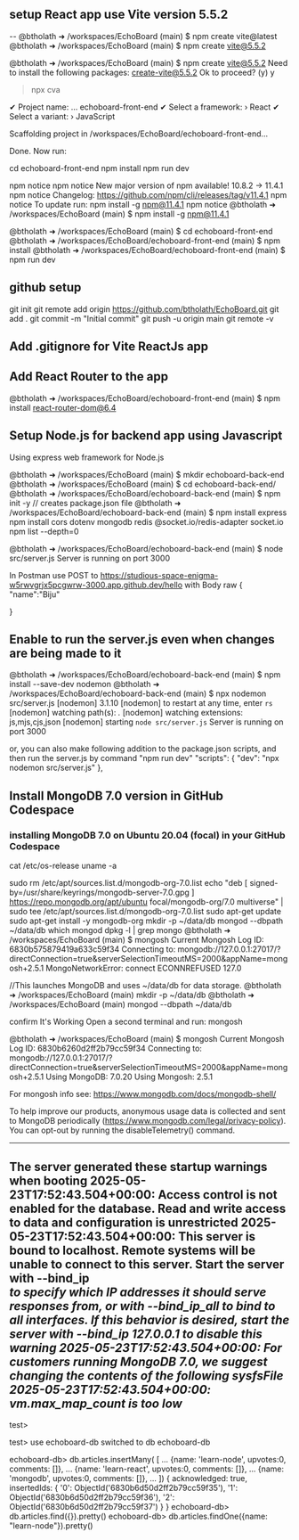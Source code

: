 
## setup React app use Vite version 5.5.2

-- @btholath ➜ /workspaces/EchoBoard (main) $ npm create vite@latest
@btholath ➜ /workspaces/EchoBoard (main) $ npm create vite@5.5.2


@btholath ➜ /workspaces/EchoBoard (main) $ npm create vite@5.5.2
Need to install the following packages:
create-vite@5.5.2
Ok to proceed? (y) y


> npx
> cva

✔ Project name: … echoboard-front-end
✔ Select a framework: › React
✔ Select a variant: › JavaScript

Scaffolding project in /workspaces/EchoBoard/echoboard-front-end...

Done. Now run:

  cd echoboard-front-end
  npm install
  npm run dev

npm notice
npm notice New major version of npm available! 10.8.2 -> 11.4.1
npm notice Changelog: https://github.com/npm/cli/releases/tag/v11.4.1
npm notice To update run: npm install -g npm@11.4.1
npm notice
@btholath ➜ /workspaces/EchoBoard (main) $ npm install -g npm@11.4.1

@btholath ➜ /workspaces/EchoBoard (main) $ cd echoboard-front-end
@btholath ➜ /workspaces/EchoBoard/echoboard-front-end (main) $ npm install
@btholath ➜ /workspaces/EchoBoard/echoboard-front-end (main) $ npm run dev

## github setup
git init
git remote add origin https://github.com/btholath/EchoBoard.git
git add .
git commit -m "Initial commit"
git push -u origin main
git remote -v

## Add .gitignore for Vite ReactJs app


## Add React Router to the app
@btholath ➜ /workspaces/EchoBoard/echoboard-front-end (main) $ npm install react-router-dom@6.4



## Setup Node.js for backend app using Javascript
Using express web framework for Node.js

@btholath ➜ /workspaces/EchoBoard (main) $ mkdir echoboard-back-end
@btholath ➜ /workspaces/EchoBoard (main) $ cd echoboard-back-end/
@btholath ➜ /workspaces/EchoBoard/echoboard-back-end (main) $ npm init -y  // creates package.json file
@btholath ➜ /workspaces/EchoBoard/echoboard-back-end (main) $ npm install express
npm install cors dotenv mongodb redis @socket.io/redis-adapter socket.io
npm list --depth=0

@btholath ➜ /workspaces/EchoBoard/echoboard-back-end (main) $ node src/server.js 
Server is running on port 3000

In Postman
use POST to https://studious-space-enigma-w5rwvgrjx5pcgwrw-3000.app.github.dev/hello with Body raw 
{
    "name":"Biju"

}

## Enable to run the server.js even when changes are being made to it
@btholath ➜ /workspaces/EchoBoard/echoboard-back-end (main) $ npm install --save-dev nodemon
@btholath ➜ /workspaces/EchoBoard/echoboard-back-end (main) $ npx nodemon src/server.js
[nodemon] 3.1.10
[nodemon] to restart at any time, enter `rs`
[nodemon] watching path(s): *.*
[nodemon] watching extensions: js,mjs,cjs,json
[nodemon] starting `node src/server.js`
Server is running on port 3000

or, you can also make following addition to the package.json scripts, and then run the server.js by command "npm run dev"
"scripts": {
    "dev": "npx nodemon src/server.js"
  },


## Install MongoDB 7.0 version in GitHub Codespace
### installing MongoDB 7.0 on Ubuntu 20.04 (focal) in your GitHub Codespace
cat /etc/os-release
uname -a

sudo rm /etc/apt/sources.list.d/mongodb-org-7.0.list
echo "deb [ signed-by=/usr/share/keyrings/mongodb-server-7.0.gpg ] https://repo.mongodb.org/apt/ubuntu focal/mongodb-org/7.0 multiverse" | \
sudo tee /etc/apt/sources.list.d/mongodb-org-7.0.list
sudo apt-get update
sudo apt-get install -y mongodb-org
mkdir -p ~/data/db
mongod --dbpath ~/data/db
which mongod
dpkg -l | grep mongo
@btholath ➜ /workspaces/EchoBoard (main) $ mongosh
Current Mongosh Log ID: 6830b575879419a633c59f34
Connecting to:          mongodb://127.0.0.1:27017/?directConnection=true&serverSelectionTimeoutMS=2000&appName=mongosh+2.5.1
MongoNetworkError: connect ECONNREFUSED 127.0

//This launches MongoDB and uses ~/data/db for data storage.
@btholath ➜ /workspaces/EchoBoard (main) mkdir -p ~/data/db
@btholath ➜ /workspaces/EchoBoard (main) mongod --dbpath ~/data/db

confirm It's Working
Open a second terminal and run:
mongosh


@btholath ➜ /workspaces/EchoBoard (main) $ mongosh
Current Mongosh Log ID: 6830b6260d2ff2b79cc59f34
Connecting to:          mongodb://127.0.0.1:27017/?directConnection=true&serverSelectionTimeoutMS=2000&appName=mongosh+2.5.1
Using MongoDB:          7.0.20
Using Mongosh:          2.5.1

For mongosh info see: https://www.mongodb.com/docs/mongodb-shell/


To help improve our products, anonymous usage data is collected and sent to MongoDB periodically (https://www.mongodb.com/legal/privacy-policy).
You can opt-out by running the disableTelemetry() command.

------
   The server generated these startup warnings when booting
   2025-05-23T17:52:43.504+00:00: Access control is not enabled for the database. Read and write access to data and configuration is unrestricted
   2025-05-23T17:52:43.504+00:00: This server is bound to localhost. Remote systems will be unable to connect to this server. Start the server with --bind_ip <address> to specify which IP addresses it should serve responses from, or with --bind_ip_all to bind to all interfaces. If this behavior is desired, start the server with --bind_ip 127.0.0.1 to disable this warning
   2025-05-23T17:52:43.504+00:00: For customers running MongoDB 7.0, we suggest changing the contents of the following sysfsFile
   2025-05-23T17:52:43.504+00:00: vm.max_map_count is too low
------

test> 

test> use echoboard-db
switched to db echoboard-db

echoboard-db> db.articles.insertMany( [
...     {name: 'learn-node', upvotes:0, comments: []},
...     {name: 'learn-react', upvotes:0, comments: []},
...     {name: 'mongodb', upvotes:0, comments: []},
... ])
{
  acknowledged: true,
  insertedIds: {
    '0': ObjectId('6830b6d50d2ff2b79cc59f35'),
    '1': ObjectId('6830b6d50d2ff2b79cc59f36'),
    '2': ObjectId('6830b6d50d2ff2b79cc59f37')
  }
}
echoboard-db> db.articles.find({}).pretty()
echoboard-db> db.articles.findOne({name: "learn-node"}).pretty()


